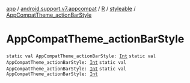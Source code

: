 [app](../../../index.md) / [android.support.v7.appcompat](../../index.md) / [R](../index.md) / [styleable](index.md) / [AppCompatTheme_actionBarStyle](.)

# AppCompatTheme_actionBarStyle

`static val AppCompatTheme_actionBarStyle: `[`Int`](https://kotlinlang.org/api/latest/jvm/stdlib/kotlin/-int/index.html)
`static val AppCompatTheme_actionBarStyle: `[`Int`](https://kotlinlang.org/api/latest/jvm/stdlib/kotlin/-int/index.html)
`static val AppCompatTheme_actionBarStyle: `[`Int`](https://kotlinlang.org/api/latest/jvm/stdlib/kotlin/-int/index.html)
`static val AppCompatTheme_actionBarStyle: `[`Int`](https://kotlinlang.org/api/latest/jvm/stdlib/kotlin/-int/index.html)